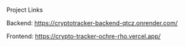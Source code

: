 Project Links

Backend: https://cryptotracker-backend-qtcz.onrender.com/

Frontend: https://crypto-tracker-ochre-rho.vercel.app/
